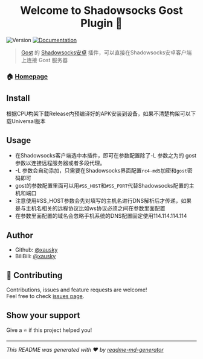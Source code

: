 <h1 align="center">Welcome to Shadowsocks Gost Plugin 👋</h1>
<p>
  <img alt="Version" src="https://img.shields.io/badge/version-2.8.1-blue.svg?cacheSeconds=2592000" />
  <a href="https://github.com/xausky/ShadowsocksGostPlugin">
    <img alt="Documentation" src="https://img.shields.io/badge/documentation-yes-brightgreen.svg" target="_blank" />
  </a>
</p>

> [Gost](https://github.com/ginuerzh/gost) 的 [Shadowsocks安卓](https://github.com/shadowsocks/shadowsocks-android) 插件，可以直接在Shadowsocks安卓客户端上连接 Gost 服务器

### 🏠 [Homepage](https://github.com/xausky/ShadowsocksGostPlugin)

## Install

根据CPU构架下载Release内预编译好的APK安装到设备，如果不清楚构架可以下载Universal版本

## Usage

* 在Shadowsocks客户端选中本插件，即可在参数配置除了-L 参数之为的 gost 参数以连接远程服务器或者多段代理。
* -L 参数会自动添加，只需要在Shadowsocks界面配置`rc4-md5`加密和`gost`密码即可
* gost的参数配置里面可以用`#SS_HOST`和`#SS_PORT`代替Shadowsocks配置的主机和端口
* 注意使用#SS_HOST参数会先对填写的主机名进行DNS解析后才传递，如果是与主机名相关的远程协议比如ws协议必须之间在参数里面配置
* 在参数里面配置的域名会忽略手机系统的DNS配置固定使用114.114.114.114

## Author

* Github: [@xausky](https://github.com/xausky)
* BiliBili: [@xausky](https://twitter.com/xausky)

## 🤝 Contributing

Contributions, issues and feature requests are welcome!<br />Feel free to check [issues page](https://github.com/xausky/ShadowsocksGostPlugin/issues).

## Show your support

Give a ⭐️ if this project helped you!

***
_This README was generated with ❤️ by [readme-md-generator](https://github.com/kefranabg/readme-md-generator)_